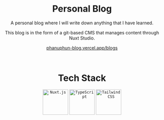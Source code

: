 
<div align="center">
   <h1>
      Personal Blog
   </h1>
   <p>
     A personal blog where I will write down anything that I have learned. 
   </p>
   <p>
      This blog is in the form of a git-based CMS that manages content through Nuxt Studio.
   </p>
   <p>
      <a href="phanuphun-blog.vercel.app/blogs"> phanuphun-blog.vercel.app/blogs </a>
   </p>
</div>
<br>
 

<div align="center">
      <h1>
         Tech Stack
      </h1>
</div>
<div align="center">
	<code><img width="80" src="https://github.com/marwin1991/profile-technology-icons/assets/136815194/ebd92b15-970a-45b8-8c4c-0ecf69b17cdc" alt="Nuxt.js" title="Nuxt.js"/></code>
	<code><img width="80" src="https://user-images.githubusercontent.com/25181517/183890598-19a0ac2d-e88a-4005-a8df-1ee36782fde1.png" alt="TypeScript" title="TypeScript"/></code>
	<code><img width="80" src="https://user-images.githubusercontent.com/25181517/202896760-337261ed-ee92-4979-84c4-d4b829c7355d.png" alt="Tailwind CSS" title="Tailwind CSS"/></code>
</div>
<br>
<br>
 

